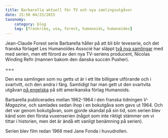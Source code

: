 ```yaml
---
title: Barbarella aktuell för TV och nya samlingsutgåvor
date: 15:50 04/23/2015
taxonomy:
    category: blog
    tag: [frankrike, usa, forest, humanoids, humanoïdes]
---
```


Jean-Claude Forest serie Barbarella håller på att bli blir teveserie, och det franska förlaget Les Humanoïdes Associé har släppt [två nya samlingar](http://www.humano.com/album/36584#.VTjd23WqwdY) med med serien, men ett förord av den nya TV-seriens producent, Nicolas Winding Refn (mannen bakom den danska succén Pusher).

===

Den ena samlingen som nu getts ut är i ett lite billigare utförande och i svartvitt, och den andra i färg. Samtidigt har man gett ut den svartvita utgåvan [på engelska](http://www.humanoids.com/album/597#.VTjb4nWqwdY) på sitt amerikanska förlag Humanoids.

Barbarella publicerades mellan 1962-1964 i den franska tidningen _V-Magazine_, och samlades sedan ihop i en bokutgåva som gavs ut 1964. Och det var genom bokutgåvan, som gjorde skandal på sin tid, som serien blev känd som den första vuxenserien (något som inte riktigt stämmer om vi tittar i historien, men det är ändå ett vanligt benämning på serien).

Serien blev film redan 1968 med Jane Fonda i huvudrollen.
